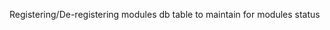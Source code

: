 Registering/De-registering modules 
     db table to maintain for modules status


<Dependency Injection>



